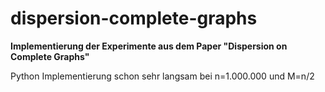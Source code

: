 # dispersion-complete-graphs
**Implementierung der Experimente aus dem Paper "Dispersion on Complete Graphs"**

Python Implementierung schon sehr langsam bei n=1.000.000 und M=n/2

